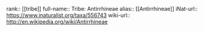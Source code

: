 

rank:: [[tribe]]
full-name:: Tribe: Antirrhineae
alias:: [[Antirrhineae]]
iNat-url:: https://www.inaturalist.org/taxa/556743
wiki-url:: http://en.wikipedia.org/wiki/Antirrhineae